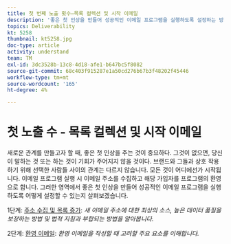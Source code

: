 ```yaml
---
title: 첫 번째 노출 횟수—목록 컬렉션 및 시작 이메일
description: '좋은 첫 인상을 만들어 성공적인 이메일 프로그램을 실행하도록 설정하는 방법을 알아봅니다. '
topics: Deliverability
kt: 5258
thumbnail: kt5258.jpg
doc-type: article
activity: understand
team: TM
exl-id: 3dc3528b-13c8-4d18-afe1-b647bc5f8082
source-git-commit: 68c403f915287e1a50cd276b67b3f48202f45446
workflow-type: tm+mt
source-wordcount: '165'
ht-degree: 4%

---
```


# 첫 노출 수 - 목록 컬렉션 및 시작 이메일

새로운 관계를 만들고자 할 때, 좋은 첫 인상을 주는 것이 중요하다. 그것이 없으면, 당신이 말하는 것 또는 하는 것이 기회가 주어지지 않을 것이다. 브랜드와 그들과 상호 작용하기 위해 선택한 사람들 사이의 관계는 다르지 않습니다. 모든 것이 어디에선가 시작됩니다. 이메일 프로그램 실행 시 이메일 주소를 수집하고 해당 가입자를 프로그램의 환영으로 합니다. 그러한 영역에서 좋은 첫 인상을 만들어 성공적인 이메일 프로그램을 실행하도록 어떻게 설정할 수 있는지 살펴보겠습니다.

1단계:  [주소 수집 및 목록 증가](/help/first-impressions/address-collection-and-list-growth.md):
*새 이메일 주소에 대한 최상의 소스, 높은 데이터 품질을 보장하는 방법 및 법적 지침과 부합되는 방법을 알아봅니다.*

2단계:  [환영 이메일](/help/first-impressions/welcome-emails.md):
*환영 이메일을 작성할 때 고려할 주요 요소를 이해합니다.*
